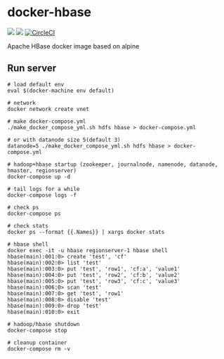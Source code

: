 # docker-hbase

[![](https://images.microbadger.com/badges/image/smizy/hbase:1.1.6-alpine.svg)](http://microbadger.com/images/smizy/hbase:1.1.6-alpine "Get your own image badge on microbadger.com")
[![](https://images.microbadger.com/badges/version/smizy/hbase:1.1.6-alpine.svg)](http://microbadger.com/images/smizy/hbase:1.1.6-alpine "Get your own version badge on microbadger.com")
[![CircleCI](https://circleci.com/gh/smizy/docker-hbase.svg?style=shield&circle-token=c37476ccaf10f385fa251abd7a45c7e93817db0f)](https://circleci.com/gh/smizy/docker-hbase)

Apache HBase docker image based on alpine

## Run server
```
# load default env
eval $(docker-machine env default)

# network 
docker network create vnet

# make docker-compose.yml 
./make_docker_compose_yml.sh hdfs hbase > docker-compose.yml

# or with datanode size 5(default 3)  
datanode=5 ./make_docker_compose_yml.sh hdfs hbase > docker-compose.yml

# hadoop+hbase startup (zookeeper, journalnode, namenode, datanode, hmaster, regionserver)
docker-compose up -d

# tail logs for a while
docker-compose logs -f

# check ps
docker-compose ps

# check stats
docker ps --format {{.Names}} | xargs docker stats

# hbase shell
docker exec -it -u hbase regionserver-1 hbase shell
hbase(main):001:0> create 'test', 'cf'
hbase(main):002:0> list 'test'
hbase(main):003:0> put 'test', 'row1', 'cf:a', 'value1'
hbase(main):004:0> put 'test', 'row2', 'cf:b', 'value2'
hbase(main):005:0> put 'test', 'row3', 'cf:c', 'value3'
hbase(main):006:0> scan 'test'
hbase(main):007:0> get 'test', 'row1'
hbase(main):008:0> disable 'test'
hbase(main):009:0> drop 'test'
hbase(main):010:0> exit

# hadoop/hbase shutdown  
docker-compose stop

# cleanup container
docker-compose rm -v
```